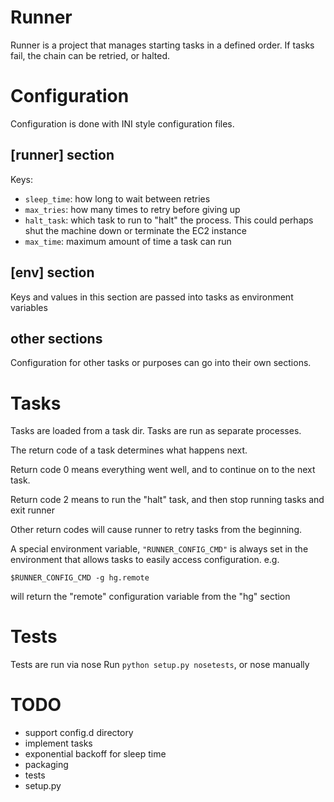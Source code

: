 # Runner

Runner is a project that manages starting tasks in a defined order. If tasks
fail, the chain can be retried, or halted.

# Configuration

Configuration is done with INI style configuration files.

## [runner] section
Keys:

- `sleep_time`: how long to wait between retries
- `max_tries`: how many times to retry before giving up
- `halt_task`: which task to run to "halt" the process. This could perhaps shut
  the machine down or terminate the EC2 instance
- `max_time`: maximum amount of time a task can run

## [env] section
Keys and values in this section are passed into tasks as environment variables

## other sections
Configuration for other tasks or purposes can go into their own sections.


# Tasks
Tasks are loaded from a task dir.
Tasks are run as separate processes.

The return code of a task determines what happens next.

Return code 0 means everything went well, and to continue on to the next task.

Return code 2 means to run the "halt" task, and then stop running tasks and exit runner

Other return codes will cause runner to retry tasks from the beginning.

A special environment variable, `"RUNNER_CONFIG_CMD"` is always set in the
environment that allows tasks to easily access configuration. e.g.

    $RUNNER_CONFIG_CMD -g hg.remote

will return the "remote" configuration variable from the "hg" section

# Tests
Tests are run via nose
Run `python setup.py nosetests`, or nose manually


# TODO
- support config.d directory
- implement tasks
- exponential backoff for sleep time
- packaging
- tests
- setup.py
